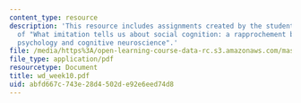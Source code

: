 ```yaml
---
content_type: resource
description: 'This resource includes assignments created by the students on review
  of "What imitation tells us about social cognition: a rapprochement between developmental
  psychology and cognitive neuroscience".'
file: /media/https%3A/open-learning-course-data-rc.s3.amazonaws.com/mas-965-relational-machines-spring-2005/abfd667c743e28d4502de92e6eed74d8_wd_week10.pdf
file_type: application/pdf
resourcetype: Document
title: wd_week10.pdf
uid: abfd667c-743e-28d4-502d-e92e6eed74d8
---
```

